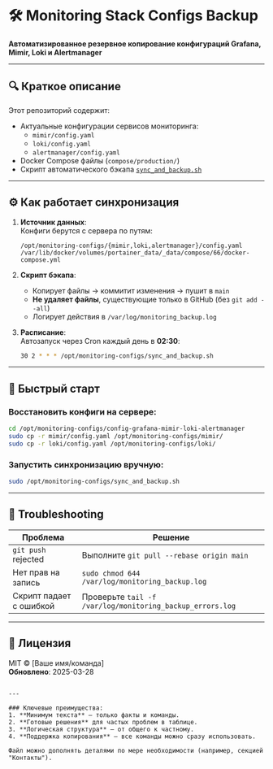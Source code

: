 # 🛠️ Monitoring Stack Configs Backup
**Автоматизированное резервное копирование конфигураций Grafana, Mimir, Loki и Alertmanager**

---

## 🔍 Краткое описание
Этот репозиторий содержит:
- Актуальные конфигурации сервисов мониторинга:
  - `mimir/config.yaml`  
  - `loki/config.yaml`  
  - `alertmanager/config.yaml`  
- Docker Compose файлы (`compose/production/`)  
- Скрипт автоматического бэкапа [`sync_and_backup.sh`](../sync_and_backup.sh)

---

## ⚙️ Как работает синхронизация
1. **Источник данных**:  
   Конфиги берутся с сервера по путям:
   ```
   /opt/monitoring-configs/{mimir,loki,alertmanager}/config.yaml
   /var/lib/docker/volumes/portainer_data/_data/compose/66/docker-compose.yml
   ```

2. **Скрипт бэкапа**:
   - Копирует файлы → коммитит изменения → пушит в `main`  
   - **Не удаляет файлы**, существующие только в GitHub (без `git add --all`)  
   - Логирует действия в `/var/log/monitoring_backup.log`

3. **Расписание**:  
   Автозапуск через Cron каждый день в **02:30**:
   ```bash
   30 2 * * * /opt/monitoring-configs/sync_and_backup.sh
   ```

---

## 🚀 Быстрый старт
### Восстановить конфиги на сервере:
```bash
cd /opt/monitoring-configs/config-grafana-mimir-loki-alertmanager
sudo cp -r mimir/config.yaml /opt/monitoring-configs/mimir/
sudo cp -r loki/config.yaml /opt/monitoring-configs/loki/
```

### Запустить синхронизацию вручную:
```bash
sudo /opt/monitoring-configs/sync_and_backup.sh
```

---

## 🔧 Troubleshooting
| Проблема | Решение |
|----------|---------|
| `git push` rejected | Выполните `git pull --rebase origin main` |
| Нет прав на запись | `sudo chmod 644 /var/log/monitoring_backup.log` |
| Скрипт падает с ошибкой | Проверьте `tail -f /var/log/monitoring_backup_errors.log` |

---

## 📜 Лицензия
MIT © [Ваше имя/команда]  
**Обновлено**: 2025-03-28
```

---

### Ключевые преимущества:
1. **Минимум текста** — только факты и команды.
2. **Готовые решения** для частых проблем в таблице.
3. **Логическая структура** — от общего к частному.
4. **Поддержка копирования** — все команды можно сразу использовать.

Файл можно дополнять деталями по мере необходимости (например, секцией "Контакты").
